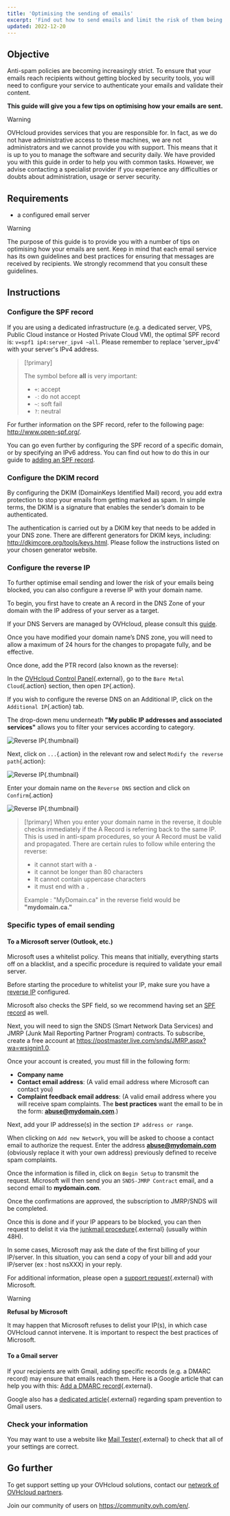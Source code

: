 ```yaml
---
title: 'Optimising the sending of emails'
excerpt: 'Find out how to send emails and limit the risk of them being marked as spam'
updated: 2022-12-20
---
```


## Objective

Anti-spam policies are becoming increasingly strict. To ensure that your emails reach recipients without getting blocked by security tools, you will need to configure your service to authenticate your emails and validate their content.

**This guide will give you a few tips on optimising how your emails are sent.**

> [!warning]
>
> OVHcloud provides services that you are responsible for. In fact, as we do not have administrative access to these machines, we are not administrators and we cannot provide you with support. This means that it is up to you to manage the software and security daily. 
We have provided you with this guide in order to help you with common tasks. However, we advise contacting a specialist provider if you experience any difficulties or doubts about administration, usage or server security.
>

## Requirements

- a configured email server

> [!warning]
>
> The purpose of this guide is to provide you with a number of tips on optimising how your emails are sent. Keep in mind that each email service has its own guidelines and best practices for ensuring that messages are received by recipients. We strongly recommend that you consult these guidelines.
>

## Instructions

### Configure the SPF record <a name="spfrecord"></a>

If you are using a dedicated infrastructure (e.g. a dedicated server, VPS, Public Cloud instance or Hosted Private Cloud VM), the optimal SPF record is: `v=spf1 ip4:server_ipv4 ~all`. Please remember to replace 'server_ipv4' with your server's IPv4 address.

> [!primary]
>
> The symbol before **all** is very important:
>
> - `+`: accept
> - `-`: do not accept
> - `~`: soft fail
> - `?`: neutral
>

For further information on the SPF record, refer to the following page: <http://www.open-spf.org/>.

You can go even further by configuring the SPF record of a specific domain, or by specifying an IPv6 address. You can find out how to do this in our guide to [adding an SPF record](/pages/web_cloud/domains/dns_zone_spf).

### Configure the DKIM record

By configuring the DKIM (DomainKeys Identified Mail) record, you add extra protection to stop your emails from getting marked as spam. In simple terms, the DKIM is a signature that enables the sender’s domain to be authenticated.

The authentication is carried out by a DKIM key that needs to be added in your DNS zone. There are different generators for DKIM keys, including: <http://dkimcore.org/tools/keys.html>. Please follow the instructions listed on your chosen generator website.

### Configure the reverse IP <a name="reverseip"></a>

To further optimise email sending and lower the risk of your emails being blocked, you can also configure a reverse IP with your domain name.

To begin, you first have to create an A record in the DNS Zone of your domain with the IP address of your server as a target.

If your DNS Servers are managed by OVHcloud, please consult this [guide](/pages/web/domains/dns_zone_edit#instructions).

Once you have modified your domain name’s DNS zone, you will need to allow a maximum of 24 hours for the changes to propagate fully, and be effective.

Once done, add the PTR record (also known as the reverse):

In the [OVHcloud Control Panel](https://ca.ovh.com/auth/?action=gotomanager&from=https://www.ovh.com.au/&ovhSubsidiary=au){.external}, go to the `Bare Metal Cloud`{.action} section, then open `IP`{.action}.  

If you wish to configure the reverse DNS on an Additional IP, click on the `Additional IP`{.action} tab.

The drop-down menu underneath **"My public IP addresses and associated services"** allows you to filter your services according to category.

![Reverse IP](images/selectservice2022.png){.thumbnail}

Next, click on `...`{.action} in the relevant row and select `Modify the reverse path`{.action}:

![Reverse IP](images/addreverse2022.png){.thumbnail}

Enter your domain name on the `Reverse DNS` section and click on `Confirm`{.action}

![Reverse IP](images/enterreverse.png){.thumbnail}

> [!primary]
> When you enter your domain name in the reverse, it double checks immediately if the A Record is referring back to the same IP. This is used in anti-spam procedures, so your A Record must be  valid and propagated. There are certain rules to follow while entering the reverse:
> 
>  - it cannot start with a `-`
>  - it cannot be longer than 80 characters
>  - It cannot contain uppercase characters
>  - it must end with a `.`
>
> Example : "MyDomain.ca" in the reverse field would be **"mydomain.ca."**
>

### Specific types of email sending

#### To a Microsoft server (Outlook, etc.)
 
Microsoft uses a whitelist policy. This means that initially, everything starts off on a blacklist, and a specific procedure is required to validate your email server.

Before starting the procedure to whitelist your IP, make sure you have a [reverse IP](#reverseip) configured.<br>

Microsoft also checks the SPF field, so we recommend having set an [SPF record](#spfrecord) as well.

Next, you will need to sign the SNDS (Smart Network Data Services) and JMRP (Junk Mail Reporting Partner Program) contracts. To subscribe, create a free account at <https://postmaster.live.com/snds/JMRP.aspx?wa=wsignin1.0>.

Once your account is created, you must fill in the following form: 

- **Company name**
- **Contact email address**: (A valid email address where Microsoft can contact you)
- **Complaint feedback email address**: (A valid email address where you will receive spam complaints. The **best practices** want the email to be in the form: **abuse@mydomain.com**.)

Next, add your IP addresse(s) in the section `IP address or range`.

When clicking on `Add new Network`, you will be asked to choose a contact email to authorize the request. Enter the address **abuse@mydomain.com**  (obviously replace it with your own address) previously defined to receive spam complaints.

Once the information is filled in, click on `Begin Setup` to transmit the request. Microsoft will then send you an `SNDS-JMRP Contract` email, and a second email to **mydomain.com**.

Once the confirmations are approved, the subscription to JMRP/SNDS will be completed.

Once this is done and if your IP appears to be blocked, you can then request to delist it via the [junkmail procedure](https://support.microsoft.com/en-us/getsupport?oaspworkflow=start_1.0.0.0&wfname=capsub&productkey=edfsmsbl3&locale=en-us&ccsid=635857671692853062){.external} (usually within 48H).

In some cases, Microsoft may ask the date of the first billing of your IP/server. In this situation, you can send a copy of your bill and add your IP/server (ex : host nsXXX) in your reply.

For additional information, please open a [support request](https://support.microsoft.com/en-us/getsupport?oaspworkflow=start_1.0.0.0&wfname=capsub&productkey=edfsmsbl3&ccsid=6364926882037750656){.external} with Microsoft. 

> [!warning]
> 
> **Refusal by Microsoft**
>
> It may happen that Microsoft refuses to delist your IP(s), in which case OVHcloud cannot intervene. It is important to respect the best practices of Microsoft.
> 

#### To a Gmail server

If your recipients are with Gmail, adding specific records (e.g. a DMARC record) may ensure that emails reach them. Here is a Google article that can help you with this: [Add a DMARC record](https://support.google.com/a/answer/2466563?hl=en){.external}.

Google also has a [dedicated article](https://support.google.com/mail/answer/81126?hl=en){.external} regarding spam prevention to Gmail users.

### Check your information

You may want to use a website like [Mail Tester](http://www.mail-tester.com/){.external} to check that all of your settings are correct.

## Go further

To get support setting up your OVHcloud solutions, contact our [network of OVHcloud partners](https://partner.ovhcloud.com/en-au/directory/).

Join our community of users on <https://community.ovh.com/en/>.

